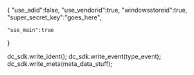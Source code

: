 





{   "use_adid":false,
    "use_vendorid":true,
    "windowsstoreid":true,
    "super_secret_key":"goes_here",

    "use_main":true
}


dc_sdk.write_ident();
dc_sdk.write_event(type_event);
dc_sdk.write_meta(meta_data_stuff);



